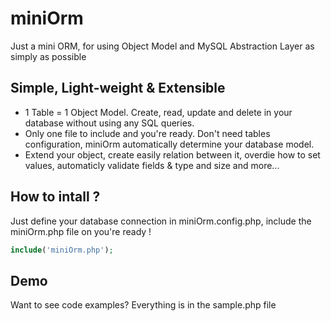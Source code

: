 miniOrm
=======
Just a mini ORM, for using Object Model and MySQL Abstraction Layer as simply as possible

Simple, Light-weight & Extensible
--------
+ 1 Table = 1 Object Model. Create, read, update and delete in your database without using any SQL queries. 
+ Only one file to include and you're ready. Don't need tables configuration, miniOrm automatically determine your database model. 
+ Extend your object, create easily relation between it, overdie how to set values, automaticly validate fields & type and size and more... 

How to intall ?
--------
Just define your database connection in miniOrm.config.php, include the miniOrm.php file on you're ready !

```php
include('miniOrm.php');
```

Demo
--------
Want to see code examples? Everything is in the sample.php file